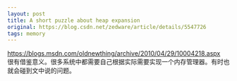 ```yaml
---
layout: post
title: A short puzzle about heap expansion
original: https://blog.csdn.net/zedware/article/details/5547726
tags: memory
---
```

https://blogs.msdn.com/oldnewthing/archive/2010/04/29/10004218.aspx
 
很有借鉴意义。很多系统中都需要自己根据实际需要实现一个内存管理器。有时也就会碰到文中说的问题。
